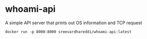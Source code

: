 # whoami-api

A simple API server that prints out OS information and TCP request

```
docker run -p 8000:8000 sreevardhareddi/whoami-api:latest
```
